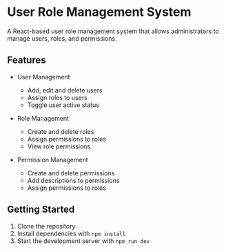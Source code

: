 # User Role Management System

A React-based user role management system that allows administrators to manage users, roles, and permissions.

## Features

- User Management
  - Add, edit and delete users
  - Assign roles to users
  - Toggle user active status
  
- Role Management
  - Create and delete roles
  - Assign permissions to roles
  - View role permissions

- Permission Management
  - Create and delete permissions
  - Add descriptions to permissions
  - Assign permissions to roles

## Getting Started

1. Clone the repository
2. Install dependencies with `npm install`
3. Start the development server with `npm run dev`

